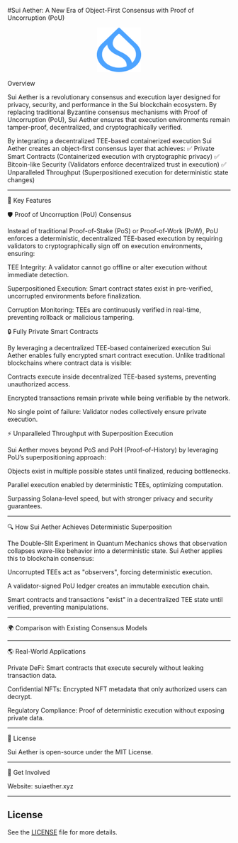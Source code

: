 #Sui Aether: A New Era of Object-First Consensus with Proof of Uncorruption (PoU)

<p align="center">
<img src="https://raw.githubusercontent.com/MystenLabs/sui/refs/heads/main/docs/site/static/img/logo.svg" alt="Sui Logo" width="100" height="100">
</p>Overview

Sui Aether is a revolutionary consensus and execution layer designed for privacy, security, and performance in the Sui blockchain ecosystem. By replacing traditional Byzantine consensus mechanisms with Proof of Uncorruption (PoU), Sui Aether ensures that execution environments remain tamper-proof, decentralized, and cryptographically verified.

By integrating a decentralized TEE-based containerized execution Sui Aether creates an object-first consensus layer that achieves:
✅ Private Smart Contracts (Containerized execution with cryptographic privacy)
✅ Bitcoin-like Security (Validators enforce decentralized trust in execution)
✅ Unparalleled Throughput (Superpositioned execution for deterministic state changes)


---

🚀 Key Features

🛡️ Proof of Uncorruption (PoU) Consensus

Instead of traditional Proof-of-Stake (PoS) or Proof-of-Work (PoW), PoU enforces a deterministic, decentralized TEE-based execution by requiring validators to cryptographically sign off on execution environments, ensuring:

TEE Integrity: A validator cannot go offline or alter execution without immediate detection.

Superpositioned Execution: Smart contract states exist in pre-verified, uncorrupted environments before finalization.

Corruption Monitoring: TEEs are continuously verified in real-time, preventing rollback or malicious tampering.


🔒 Fully Private Smart Contracts

By leveraging a decentralized TEE-based containerized execution Sui Aether enables fully encrypted smart contract execution. Unlike traditional blockchains where contract data is visible:

Contracts execute inside decentralized TEE-based systems, preventing unauthorized access.

Encrypted transactions remain private while being verifiable by the network.

No single point of failure: Validator nodes collectively ensure private execution.


⚡ Unparalleled Throughput with Superposition Execution

Sui Aether moves beyond PoS and PoH (Proof-of-History) by leveraging PoU’s superpositioning approach:

Objects exist in multiple possible states until finalized, reducing bottlenecks.

Parallel execution enabled by deterministic TEEs, optimizing computation.

Surpassing Solana-level speed, but with stronger privacy and security guarantees.



---

🔍 How Sui Aether Achieves Deterministic Superposition

The Double-Slit Experiment in Quantum Mechanics shows that observation collapses wave-like behavior into a deterministic state. Sui Aether applies this to blockchain consensus:

Uncorrupted TEEs act as "observers", forcing deterministic execution.

A validator-signed PoU ledger creates an immutable execution chain.

Smart contracts and transactions "exist" in a decentralized TEE state until verified, preventing manipulations.



---

🌍 Comparison with Existing Consensus Models


---

🌎 Real-World Applications

Private DeFi: Smart contracts that execute securely without leaking transaction data.

Confidential NFTs: Encrypted NFT metadata that only authorized users can decrypt.

Regulatory Compliance: Proof of deterministic execution without exposing private data.




---

📜 License

Sui Aether is open-source under the MIT License.


---

🚀 Get Involved

Website: suiaether.xyz

---

 ## License

 See the [LICENSE](LICENSE) file for more details.
